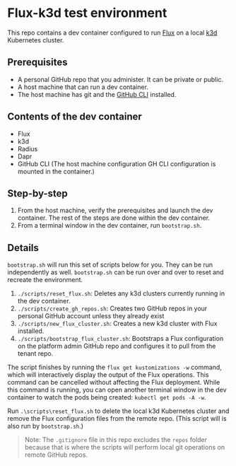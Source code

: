 # Flux-k3d test environment

This repo contains a dev container configured to run [Flux](https://fluxcd.io/) on a local [k3d](https://k3d.io/) Kubernetes cluster.

## Prerequisites

- A personal GitHub repo that you administer. It can be private or public.
- A host machine that can run a dev container.
- The host machine has git and the [GitHub CLI](https://docs.github.com/en/github-cli/github-cli/quickstart) installed.

## Contents of the dev container

- Flux
- k3d
- Radius
- Dapr
- GitHub CLI (The host machine configuration GH CLI configuration is mounted in the container.)

## Step-by-step

1. From the host machine, verify the prerequisites and launch the dev container. The rest of the steps are done within the dev container.
1. From a terminal window in the dev container, run `bootstrap.sh`.

## Details

`bootstrap.sh` will run this set of scripts below for you. They can be run independently as well. `bootstrap.sh` can be run over and over to reset and recreate the environment.

1. `./scripts/reset_flux.sh`: Deletes any k3d clusters currently running in the dev container.
1. `./scripts/create_gh_repos.sh`: Creates two GitHub repos in your personal GitHub account unless they already exist
1. `./scripts/new_flux_cluster.sh`: Creates a new k3d cluster with Flux installed.
1. `./scripts/bootstrap_flux_cluster.sh`: Bootstraps a Flux configuration on the platform admin GitHub repo and configures it to pull from the tenant repo.

The script finishes by running the `flux get kustomizations -w` command, which will interactively display the output of the Flux operations. This command can be cancelled without affecting the Flux deployment. While this command is running, you can open another terminal window in the dev container to watch the pods being created: `kubectl get pods -A -w`.

Run `.\scripts\reset_flux.sh` to delete the local k3d Kubernetes cluster and remove the Flux configuration files from the remote repo. (This script will is also run by `bootstrap.sh`.)

> Note: The `.gitignore` file in this repo excludes the `repos` folder because that is where the scripts will perform local git operations on remote GitHub repos.

